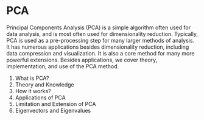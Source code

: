 # PCA

Principal Components Analysis \(PCA\) is a simple algorithm often used for data analysis, and is most often used for dimensionality reduction. Typically, PCA is used as a pre-processing step for many larger methods of analysis. It has numerous applications besides dimensionality reduction, including data compression and visualization. It is also a core method for many more powerful extensions. Besides applications, we cover theory, implementation, and use of the PCA method.

1. What is PCA?
2. Theory and Knowledge
3. How it works?
4. Applications of PCA
5. Limitation and Extension of PCA
6. Eigenvectors and Eigenvalues



